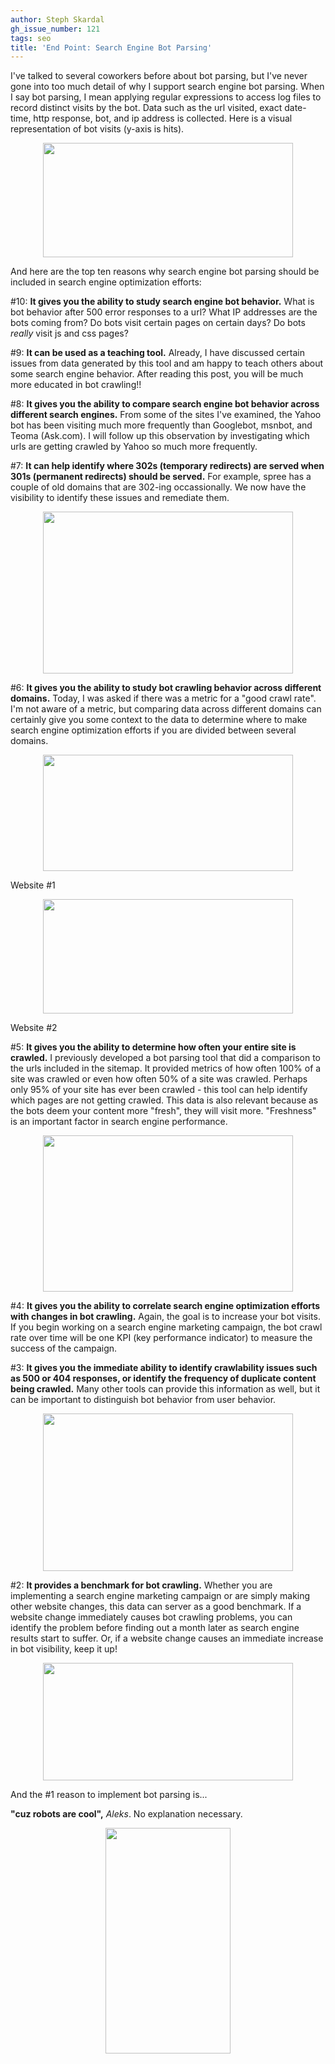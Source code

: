 ```yaml
---
author: Steph Skardal
gh_issue_number: 121
tags: seo
title: 'End Point: Search Engine Bot Parsing'
---
```


I've talked to several coworkers before about bot parsing, but I've never gone into too much detail of why I support search engine bot parsing. When I say bot parsing, I mean applying regular expressions to access log files to record distinct visits by the bot. Data such as the url visited, exact date-time, http response, bot, and ip address is collected. Here is a visual representation of bot visits (y-axis is hits).

<a href="http://4.bp.blogspot.com/_wWmWqyCEKEs/ScrWJYHi6gI/AAAAAAAABrk/T4C1oS7V1GM/s1600-h/n4.gif" onblur="try {parent.deselectBloggerImageGracefully();} catch(e) {}"><img alt="" border="0" id="BLOGGER_PHOTO_ID_5317297766645557762" src="/blog/2009/03/25/end-point-search-engine-bot-parsing/image-0.gif" style="display:block; margin:0px auto 10px; text-align:center;cursor:pointer; cursor:hand;width: 400px; height: 183px;"/></a>

And here are the top ten reasons why search engine bot parsing should be included in search engine optimization efforts:

\#10: **It gives you the ability to study search engine bot behavior.**  What is bot behavior after 500 error responses to a url? What IP addresses are the bots coming from? Do bots visit certain pages on certain days? Do bots *really* visit js and css pages?

\#9: **It can be used as a teaching tool.** Already, I have discussed certain issues from data generated by this tool and am happy to teach others about some search engine behavior. After reading this post, you will be much more educated in bot crawling!!

\#8: **It gives you the ability to compare search engine bot behavior across different search engines.** From some of the sites I've examined, the Yahoo bot has been visiting much more frequently than Googlebot, msnbot, and Teoma (Ask.com). I will follow up this observation by investigating which urls are getting crawled by Yahoo so much more frequently.

\#7: **It can help identify where 302s (temporary redirects) are served when 301s (permanent redirects) should be served.** For example, spree has a couple of old domains that are 302-ing occassionally. We now have the visibility to identify these issues and remediate them.

<a href="http://3.bp.blogspot.com/_wWmWqyCEKEs/ScrWTgHw71I/AAAAAAAABrs/d0YqN59Epx0/s1600-h/n7.gif" onblur="try {parent.deselectBloggerImageGracefully();} catch(e) {}"><img alt="" border="0" id="BLOGGER_PHOTO_ID_5317297940592652114" src="/blog/2009/03/25/end-point-search-engine-bot-parsing/image-0.gif" style="display:block; margin:0px auto 10px; text-align:center;cursor:pointer; cursor:hand;width: 400px; height: 259px;"/></a>

\#6: **It gives you the ability to study bot crawling behavior across different domains.** Today, I was asked if there was a metric for a "good crawl rate". I'm not aware of a metric, but comparing data across different domains can certainly give you some context to the data to determine where to make search engine optimization efforts if you are divided between several domains.

<a href="http://3.bp.blogspot.com/_wWmWqyCEKEs/ScrWd5WbQsI/AAAAAAAABr0/YmZ6eJE7UV0/s1600-h/n6p1.gif" onblur="try {parent.deselectBloggerImageGracefully();} catch(e) {}"><img alt="" border="0" id="BLOGGER_PHOTO_ID_5317298119163724482" src="/blog/2009/03/25/end-point-search-engine-bot-parsing/image-0.gif" style="display:block; margin:0px auto 10px; text-align:center;cursor:pointer; cursor:hand;width: 400px; height: 186px;"/></a>

Website #1

<a href="http://4.bp.blogspot.com/_wWmWqyCEKEs/ScrWeBv_R4I/AAAAAAAABr8/MFUUGVZXUq4/s1600-h/n6p2.gif" onblur="try {parent.deselectBloggerImageGracefully();} catch(e) {}"><img alt="" border="0" id="BLOGGER_PHOTO_ID_5317298121418426242" src="/blog/2009/03/25/end-point-search-engine-bot-parsing/image-0.gif" style="display:block; margin:0px auto 10px; text-align:center;cursor:pointer; cursor:hand;width: 400px; height: 183px;"/></a>

Website #2

\#5: **It gives you the ability to determine how often your entire site is crawled.** I previously developed a bot parsing tool that did a comparison to the urls included in the sitemap. It provided metrics of how often 100% of a site was crawled or even how often 50% of a site was crawled. Perhaps only 95% of your site has ever been crawled - this tool can help identify which pages are not getting crawled. This data is also relevant because as the bots deem your content more "fresh", they will visit more. "Freshness" is an important factor in search engine performance.

<a href="http://4.bp.blogspot.com/_wWmWqyCEKEs/ScrWs1sAfXI/AAAAAAAABsE/wM5oyiZNwFc/s1600-h/n5.gif" onblur="try {parent.deselectBloggerImageGracefully();} catch(e) {}"><img alt="" border="0" id="BLOGGER_PHOTO_ID_5317298375878540658" src="/blog/2009/03/25/end-point-search-engine-bot-parsing/image-0.gif" style="display:block; margin:0px auto 10px; text-align:center;cursor:pointer; cursor:hand;width: 400px; height: 250px;"/></a>

\#4: **It gives you the ability to correlate search engine optimization efforts with changes in bot crawling.** Again, the goal is to increase your bot visits. If you begin working on a search engine marketing campaign, the bot crawl rate over time will be one KPI (key performance indicator) to measure the success of the campaign.

\#3: **It gives you the immediate ability to identify crawlability issues such as 500 or 404 responses, or identify the frequency of duplicate content being crawled.** Many other tools can provide this information as well, but it can be important to distinguish bot behavior from user behavior.

<a href="http://3.bp.blogspot.com/_wWmWqyCEKEs/ScrWs90XNjI/AAAAAAAABsM/vOpV5cK5q3s/s1600-h/n3.gif" onblur="try {parent.deselectBloggerImageGracefully();} catch(e) {}"><img alt="" border="0" id="BLOGGER_PHOTO_ID_5317298378061067826" src="/blog/2009/03/25/end-point-search-engine-bot-parsing/image-0.gif" style="display:block; margin:0px auto 10px; text-align:center;cursor:pointer; cursor:hand;width: 400px; height: 252px;"/></a>

\#2: **It provides a benchmark for bot crawling.** Whether you are implementing a search engine marketing campaign or are simply making other website changes, this data can server as a good benchmark. If a website change immediately causes bot crawling problems, you can identify the problem before finding out a month later as search engine results start to suffer. Or, if a website change causes an immediate increase in bot visibility, keep it up!

<a href="http://2.bp.blogspot.com/_wWmWqyCEKEs/ScrWtBS9VZI/AAAAAAAABsU/ySSi_o7yy80/s1600-h/n2.gif" onblur="try {parent.deselectBloggerImageGracefully();} catch(e) {}"><img alt="" border="0" id="BLOGGER_PHOTO_ID_5317298378994701714" src="/blog/2009/03/25/end-point-search-engine-bot-parsing/image-0.gif" style="display:block; margin:0px auto 10px; text-align:center;cursor:pointer; cursor:hand;width: 400px; height: 188px;"/></a>

And the #1 reason to implement bot parsing is...

**"cuz robots are cool",** *Aleks*. No explanation necessary.

<a href="http://www.mwctoys.com/REVIEW_061808a.htm" onblur="try {parent.deselectBloggerImageGracefully();} catch(e) {}"><img alt="" border="0" id="BLOGGER_PHOTO_ID_5317298379611777938" src="/blog/2009/03/25/end-point-search-engine-bot-parsing/image-0.gif" style="display:block; margin:0px auto 10px; text-align:center;cursor:pointer; cursor:hand;width: 200px; height: 361px;"/></a>
